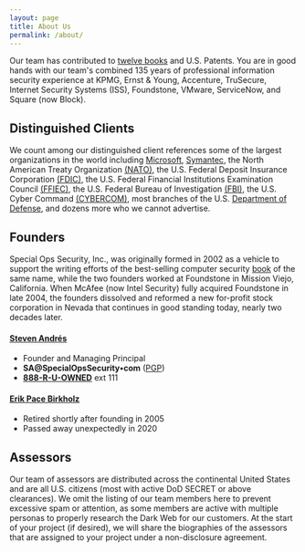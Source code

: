 ```yaml
---
layout: page
title: About Us
permalink: /about/
---
```


Our team has contributed to [twelve books](/books/) and U.S. Patents. You are in good hands with our team's combined 135 years of professional information security experience at KPMG, Ernst &amp; Young, Accenture, TruSecure, Internet Security Systems (ISS), Foundstone, VMware, ServiceNow, and Square (now Block). 

## Distinguished Clients

We count among our distinguished client references some of the largest organizations in the world including [Microsoft](https://microsoft.com), [Symantec](https://symantec.com), the North American Treaty Organization [(NATO)](https://www.nato.int/), the U.S. Federal Deposit Insurance Corporation [(FDIC)](https://www.fdic.gov/), the U.S. Federal Financial Institutions Examination Council [(FFIEC)](https://www.ffiec.gov/),  the U.S. Federal Bureau of Investigation [(FBI)](https://www.fbi.gov/investigate/cyber), the U.S. Cyber Command [(CYBERCOM)](https://www.cybercom.mil/), most branches of the U.S. [Department of Defense](https://www.defense.gov/), and dozens more who we cannot advertise.

## Founders

Special Ops Security, Inc., was originally formed in 2002 as a vehicle to support the writing efforts of the best-selling computer security [book](/books/) of the same name, while the two founders worked at Foundstone in Mission Viejo, California. When McAfee (now Intel Security) fully acquired Foundstone in late 2004, the founders dissolved and reformed a new for-profit stock corporation in Nevada that continues in good standing today, nearly two decades later.

#### [Steven Andr&eacute;s](/andres/)

* Founder and Managing Principal
* __SA@SpecialOpsSecurity•com__ ([PGP](https://keybase.io/stevenandres/pgp_keys.asc?fingerprint=f8e8a9a76ab9452fea3925793ecf7d681f3fa845))
* __[888-R-U-OWNED](tel:+18887869633)__ ext 111

#### [Erik Pace Birkholz](https://twitter.com/erikbirkholz/status/1339061925708230658)

* Retired shortly after founding in 2005
* Passed away unexpectedly in 2020

## Assessors

Our team of assessors are distributed across the continental United States and are all U.S. citizens (most with active DoD SECRET or above clearances). We omit the listing of our team members here to prevent excessive spam or attention, as some members are active with multiple personas to properly research the Dark Web for our customers. At the start of your project (if desired), we will share the biographies of the assessors that are assigned to your project under a non-disclosure agreement.
